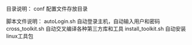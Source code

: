 目录说明：
	conf             配置文件存放目录

脚本文件说明：
autoLogin.sh         自动登录主机，自动输入用户和密码
cross_toolkit.sh     自动交叉编译各种第三方库和工具
install_toolkit.sh   自动安装linux工具包

